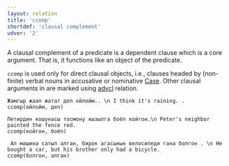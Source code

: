 ```yaml
---
layout: relation
title: 'ccomp'
shortdef: 'clausal complement'
udver: '2'
---
```


A clausal complement of a predicate is a dependent clause which is
a core argument.
That is, it functions like an object of the predicate.

`ccomp` is used only for direct clausal objects,
i.e., clauses headed by (non-finite)  verbal nouns
in accusative or nominative [Case](ky-feat/Case).
Other clausal arguments in are marked using [advcl]() relation.

~~~ sdparse
Жамгыр жаап жатат деп ойлойм.. \n I think it's raining. .
ccomp(ойлойм, деп)
~~~

~~~ sdparse
Петирдин кошунасы тосмону кызылга боёп койгон.\n Peter's neighbor painted the fence red.
ccomp(койгон, боёп)
~~~

~~~ sdparse
 Ал машина сатып алган, бирок агасынын велосипеди гана болгон . \n He bought a car, but his brother only had a bicycle.
ccomp(болгон, алган)
~~~


<!-- Interlanguage links updated Ne 5. května 2024, 18:20:51 CEST -->
